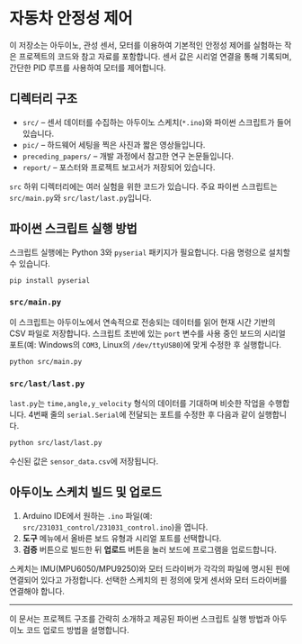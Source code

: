 # 자동차 안정성 제어

이 저장소는 아두이노, 관성 센서, 모터를 이용하여 기본적인 안정성 제어를 실험하는 작은 프로젝트의 코드와 참고 자료를 포함합니다. 센서 값은 시리얼 연결을 통해 기록되며, 간단한 PID 루프를 사용하여 모터를 제어합니다.

## 디렉터리 구조

- `src/` – 센서 데이터를 수집하는 아두이노 스케치(`*.ino`)와 파이썬 스크립트가 들어 있습니다.
- `pic/` – 하드웨어 세팅을 찍은 사진과 짧은 영상들입니다.
- `preceding_papers/` – 개발 과정에서 참고한 연구 논문들입니다.
- `report/` – 포스터와 프로젝트 보고서가 저장되어 있습니다.

`src` 하위 디렉터리에는 여러 실험을 위한 코드가 있습니다. 주요 파이썬 스크립트는 `src/main.py`와 `src/last/last.py`입니다.

## 파이썬 스크립트 실행 방법

스크립트 실행에는 Python 3와 `pyserial` 패키지가 필요합니다. 다음 명령으로 설치할 수 있습니다.

```bash
pip install pyserial
```

### `src/main.py`

이 스크립트는 아두이노에서 연속적으로 전송되는 데이터를 읽어 현재 시간 기반의 CSV 파일로 저장합니다. 스크립트 초반에 있는 `port` 변수를 사용 중인 보드의 시리얼 포트(예: Windows의 `COM3`, Linux의 `/dev/ttyUSB0`)에 맞게 수정한 후 실행합니다.

```bash
python src/main.py
```

### `src/last/last.py`

`last.py`는 `time,angle,y_velocity` 형식의 데이터를 기대하며 비슷한 작업을 수행합니다. 4번째 줄의 `serial.Serial`에 전달되는 포트를 수정한 후 다음과 같이 실행합니다.

```bash
python src/last/last.py
```

수신된 값은 `sensor_data.csv`에 저장됩니다.

## 아두이노 스케치 빌드 및 업로드

1. Arduino IDE에서 원하는 `.ino` 파일(예: `src/231031_control/231031_control.ino`)을 엽니다.
2. **도구** 메뉴에서 올바른 보드 유형과 시리얼 포트를 선택합니다.
3. **검증** 버튼으로 빌드한 뒤 **업로드** 버튼을 눌러 보드에 프로그램을 업로드합니다.

스케치는 IMU(MPU6050/MPU9250)와 모터 드라이버가 각각의 파일에 명시된 핀에 연결되어 있다고 가정합니다. 선택한 스케치의 핀 정의에 맞게 센서와 모터 드라이버를 연결해야 합니다.

---

이 문서는 프로젝트 구조를 간략히 소개하고 제공된 파이썬 스크립트 실행 방법과 아두이노 코드 업로드 방법을 설명합니다.
